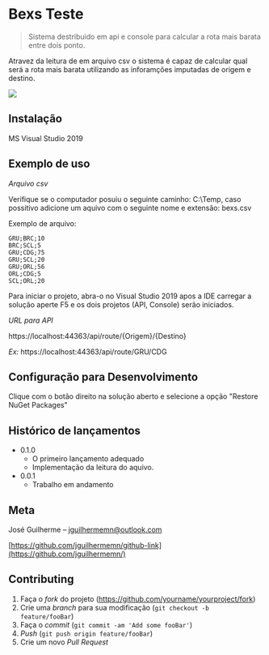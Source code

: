 # Bexs Teste
> Sistema destribuido em api e console para calcular a rota mais barata entre dois ponto.

Atravez da leitura de em arquivo csv o sistema é capaz de calcular qual será a rota mais barata utilizando as inforamções imputadas de origem e destino.

![](../header.png)

## Instalação

MS Visual Studio 2019

## Exemplo de uso

_Arquivo csv_ 

Verifique se o computador posuiu o seguinte caminho: C:\Temp, caso possitivo adicione um aquivo com o seguinte nome e extensão: bexs.csv

Exemplo de arquivo:
```
GRU;BRC;10
BRC;SCL;5
GRU;CDG;75
GRU;SCL;20
GRU;ORL;56
ORL;CDG;5
SCL;ORL;20
```

Para iniciar o projeto, abra-o no Visual Studio 2019 apos a IDE carregar a solução aperte F5 e os dois projetos (API, Console) serão iniciados.

_URL para API_ 

https://localhost:44363/api/route/{Origem}/{Destino}

_Ex:_
https://localhost:44363/api/route/GRU/CDG


## Configuração para Desenvolvimento

Clique com o botão direito na solução aberto e selecione a opção "Restore NuGet Packages"


## Histórico de lançamentos

* 0.1.0
    * O primeiro lançamento adequado
    * Implementação da leitura do aquivo.
* 0.0.1
    * Trabalho em andamento

## Meta

José Guilherme – jguilhermemn@outlook.com

[https://github.com/jguilhermemn/github-link](https://github.com/jguilhermemn/)

## Contributing

1. Faça o _fork_ do projeto (<https://github.com/yourname/yourproject/fork>)
2. Crie uma _branch_ para sua modificação (`git checkout -b feature/fooBar`)
3. Faça o _commit_ (`git commit -am 'Add some fooBar'`)
4. _Push_ (`git push origin feature/fooBar`)
5. Crie um novo _Pull Request_

[npm-image]: https://img.shields.io/npm/v/datadog-metrics.svg?style=flat-square
[npm-url]: https://npmjs.org/package/datadog-metrics
[npm-downloads]: https://img.shields.io/npm/dm/datadog-metrics.svg?style=flat-square
[travis-image]: https://img.shields.io/travis/dbader/node-datadog-metrics/master.svg?style=flat-square
[travis-url]: https://travis-ci.org/dbader/node-datadog-metrics
[wiki]: https://github.com/seunome/seuprojeto/wiki

